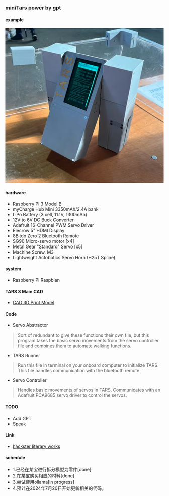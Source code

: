 ### miniTars power by gpt


#### example

![img.png](img.png)


#### hardware

* Raspberry Pi 3 Model B
* myCharge Hub Mini 3350mAh/2.4A bank
* LiPo Battery (3 cell, 11.1V, 1300mAh)
* 12V to 6V DC Buck Converter
* Adafruit 16-Channel PWM Servo Driver
* Elecrow 5" HDMI Display
* 8Bitdo Zero 2 Bluetooth Remote
* SG90 Micro-servo motor  [x4]
* Metal Gear "Standard" Servo [x5]
* Machine Screw, M3
* Lightweight Actobotics Servo Horn (H25T Spline)


#### system 

* Raspberry Pi Raspbian


#### TARS 3 Main CAD

* [CAD 3D Print Model](tars_3_v9_tvCxpHViUu.step)

#### Code 

* Servo Abstractor
>Sort of redundant to give these functions their own file, but this program takes the basic servo movements from the servo controller file and combines them to automate walking functions.

* TARS Runner
>Run this file in terminal on your onboard computer to initialize TARS. This file handles communication with the bluetooth remote.

* Servo Controller
> Handles basic movements of servos in TARS. Communicates with an Adafruit PCA9685 servo driver to control the servos.



#### TODO

* Add GPT
* Speak


#### Link 

* [hackster literary works](https://www.hackster.io/charlesdiaz/how-to-build-your-own-replica-of-tars-from-interstellar-224833)


#### schedule


* 1.已经在某宝进行拆分模型为零件[done]
* 2.在某宝购买相应的材料[done]
* 3.尝试使用ollama[in progress]
* 4.预计在2024年7月20日开始更新相关的代码。